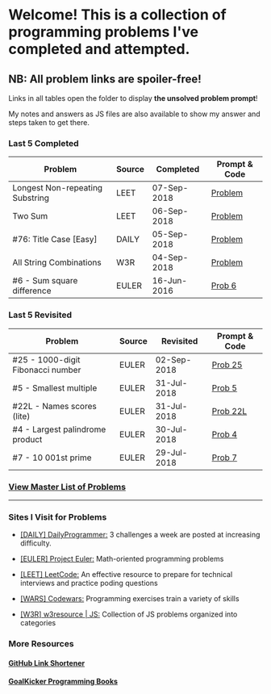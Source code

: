 # Welcome! This is a collection of programming problems I've completed and attempted.

## NB: All problem links are spoiler-free!

Links in all tables open the folder to display **the unsolved problem prompt**!

My notes and answers as JS files are also available to show my answer and steps taken to get there.

### Last 5 Completed

| Problem                         | Source | Completed   | Prompt & Code                   |
| ------------------------------- | ------ | ----------- | ------------------------------- |
| Longest Non-repeating Substring | LEET   | 07-Sep-2018 | [Problem](https://git.io/fAz0T) |
| Two Sum                         | LEET   | 06-Sep-2018 | [Problem](https://git.io/fAzUw) |
| #76: Title Case [Easy]          | DAILY  | 05-Sep-2018 | [Problem](https://git.io/fAREH) |
| All String Combinations         | W3R    | 04-Sep-2018 | [Problem](https://git.io/fARtq) |
| #6 - Sum square difference      | EULER  | 16-Jun-2016 | [Prob 6](https://git.io/fARtl)  |

### Last 5 Revisited

| Problem                           | Source | Revisited   | Prompt & Code                    |
| --------------------------------- | ------ | ----------- | -------------------------------- |
| #25 - 1000-digit Fibonacci number | EULER  | 02-Sep-2018 | [Prob 25](https://git.io/fARt7)  |
| #5 - Smallest multiple            | EULER  | 31-Jul-2018 | [Prob 5](https://git.io/fARtX)   |
| #22L - Names scores (lite)        | EULER  | 31-Jul-2018 | [Prob 22L](https://git.io/fARtH) |
| #4 - Largest palindrome product   | EULER  | 30-Jul-2018 | [Prob 4](https://git.io/fARt6)   |
| #7 - 10 001st prime               | EULER  | 29-Jul-2018 | [Prob 7](https://git.io/fARtM)   |

### [View Master List of Problems](https://git.io/fARuO)

---

### Sites I Visit for Problems

- [[DAILY] DailyProgrammer:](https://www.reddit.com/r/dailyprogrammer) 3 challenges a week are posted at increasing difficulty.
- [[EULER] Project Euler:](https://projecteuler.net/archives) Math-oriented programming problems

- [[LEET] LeetCode:](https://www.codewars.com/) An effective resource to prepare for technical interviews and practice poding questions
- [[WARS] Codewars:](https://www.codewars.com/) Programming exercises train a variety of skills

- [[W3R] w3resource | JS:](https://projecteuler.net/archives) Collection of JS problems organized into categories

### More Resources

#### [GitHub Link Shortener](https://git.io/)

#### [GoalKicker Programming Books](https://books.goalkicker.com/JavaScriptBook/)
